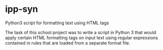 # ipp-syn
Python3 script for formatting text using HTML tags

The task of this school project was to write a script in Python 3 that would apply certain HTML formatting tags on input text using regular expressions contained in rules that are loaded from a separate format file. 


